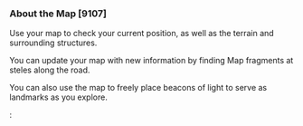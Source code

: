 ### About the Map [9107]

Use your map to check your current position, as well as the terrain and surrounding structures.

You can update your map with new information by finding Map fragments at steles along the road.

You can also use the map to freely place beacons of light to serve as landmarks as you explore.

: